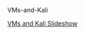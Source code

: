 VMs-and-Kali


[VMs and Kali Slideshow](https://49thsecuritydivision.github.io/slideshows/VMs-and-Kali)
